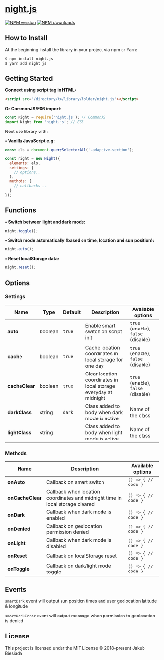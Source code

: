 # [night.js](https://github.com/jb1905/night.js)

[![NPM version](http://img.shields.io/npm/v/night.js.svg?style=flat-square)](https://www.npmjs.com/package/night.js)
[![NPM downloads](http://img.shields.io/npm/dm/night.js.svg?style=flat-square)](https://www.npmjs.com/package/night.js)

## How to Install
At the beginning install the library in your project via npm or Yarn:
```sh
$ npm install night.js
$ yarn add night.js
```

## Getting Started
**Connect using script tag in HTML:**
```html
<script src="/directory/to/library/folder/night.js"></script>
```

**Or CommonJS/ES6 import:**
```js
const Night = require('night.js'); // CommonJS
import Night from 'night.js'; // ES6
```

Next use library with:

**&bull; Vanilla JavaScript e.g:**
```js
const els = document.querySelectorAll('.adaptive-section');

const night = new Night({
  elements: els,
  settings: {
    // options...
  },
  methods: {
    // callbacks...
  }
});
```

## Functions
**&bull; Switch between light and dark mode:**
```js
night.toggle();
```

**• Switch mode automatically (based on time, location and sun position):**
```js
night.auto();
```

**• Reset localStorage data:**
```js
night.reset();
```

## Options
### Settings
Name | Type | Default | Description | Available options
-|-|-|-|-
**auto** | boolean | `true` | Enable smart switch on script init | `true` (enable), `false` (disable)
**cache** | boolean | `true` | Cache location coordinates in local storage for one day | `true` (enable), `false` (disable)
**cacheClear** | boolean | `true` | Clear location coordinates in local storage everyday at midnight | `true` (enable), `false` (disable)
**darkClass** | string | `dark` | Class added to body when dark mode is active | Name of the class
**lightClass** | string | ` ` | Class added to body when light mode is active | Name of the class

### Methods
Name | Description | Available options
-|-|-
**onAuto** | Callback on smart switch | `() => { // code }`
**onCacheClear** | Callback when location coordinates and midnight time in local storage cleared | `() => { // code }`
**onDark** | Callback when dark mode is enabled | `() => { // code }`
**onDenied** | Callback on geolocation permission denied | `() => { // code }`
**onLight** | Callback when dark mode is disabled | `() => { // code }`
**onReset** | Callback on localStorage reset | `() => { // code }`
**onToggle** | Callback on dark/light mode toggle | `() => { // code }`

## Events
`smartDark` event will output sun position times and user geolocation latitude & longitude

`smartDarkError` event will output message when permission to geolocation is denied

## License
This project is licensed under the MIT License © 2018-present Jakub Biesiada
